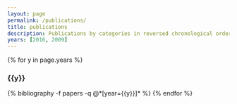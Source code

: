 ```yaml
---
layout: page
permalink: /publications/
title: publications
description: Publications by categories in reversed chronological order. Generated by jekyll-scholar.
years: [2016, 2009]
---
```


{% for y in page.years %}
  <h3 class="year">{{y}}</h3>
  {% bibliography -f papers -q @*[year={{y}}]* %}
{% endfor %}
